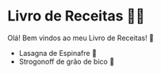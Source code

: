 # Livro de Receitas :woman_cook:

Olá! Bem vindos ao meu Livro de Receitas! :green_salad:

- Lasagna de Espinafre :leaves:
- Strogonoff de grão de bico :shallow_pan_of_food: